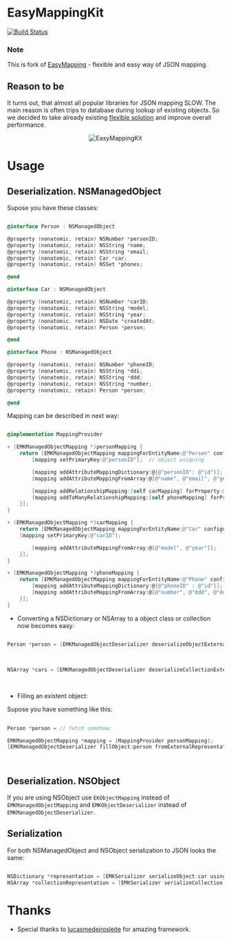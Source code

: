 # EasyMappingKit

[![Build Status](https://travis-ci.org/Yalantis/EasyMappingKit.png)](https://travis-ci.org/Yalantis/EasyMappingKit)

### Note
This is fork of [EasyMapping](https://github.com/lucasmedeirosleite/EasyMapping) - flexible and easy way of JSON mapping.

## Reason to be
It turns out, that almost all popular libraries for JSON mapping SLOW. The main reason is often trips to database during lookup of existing objects. So we decided to take already existing [flexible solution](https://github.com/lucasmedeirosleite/EasyMapping) and improve overall performance. 
<p align="center" >
  <img src="https://raw.githubusercontent.com/Yalantis/EasyMappingKit/master/Assets/com.yalantis.easymappingkit.performance.png" alt="EasyMappingKit" title="EasyMappingKit">
</p>

# Usage
## Deserialization. NSManagedObject

Supose you have these classes:

```objective-c

@interface Person : NSManagedObject

@property (nonatomic, retain) NSNumber *personID;
@property (nonatomic, retain) NSString *name;
@property (nonatomic, retain) NSString *email;
@property (nonatomic, retain) Car *car;
@property (nonatomic, retain) NSSet *phones;

@end

@interface Car : NSManagedObject

@property (nonatomic, retain) NSNumber *carID;
@property (nonatomic, retain) NSString *model;
@property (nonatomic, retain) NSString *year;
@property (nonatomic, retain) NSDate *createdAt;
@property (nonatomic, retain) Person *person;

@end

@interface Phone : NSManagedObject

@property (nonatomic, retain) NSNumber *phoneID;
@property (nonatomic, retain) NSString *ddi;
@property (nonatomic, retain) NSString *ddd;
@property (nonatomic, retain) NSString *number;
@property (nonatomic, retain) Person *person;

@end

```

Mapping can be described in next way:

```objective-c

@implementation MappingProvider

+ (EMKManagedObjectMapping *)personMapping {
	return [EMKManagedObjectMapping mappingForEntityName:@"Person" configuration:^(EMKManagedObjectMapping *mapping) {
		[mapping setPrimaryKey:@"personID"];  // object uniquing

		[mapping addAttributeMappingDictionary:@{@"personID": @"id"}];
		[mapping addAttributeMappingFromArray:@[@"name", @"email", @"gender"]];

		[mapping addRelationshipMapping:[self carMapping] forProperty:@"car" keyPath:@"car"];
		[mapping addToManyRelationshipMapping:[self phoneMapping] forProperty:@"phones" keyPath:@"phones"];
	}];
}

+ (EMKManagedObjectMapping *)carMapping {
	return [EMKManagedObjectMapping mappingForEntityName:@"Car" configuration:^(EMKManagedObjectMapping *mapping) {
    [mapping setPrimaryKey:@"carID"];

		[mapping addAttributeMappingFromArray:@[@"model", @"year"]];
	}];
}

+ (EMKManagedObjectMapping *)phoneMapping {
	return [EMKManagedObjectMapping mappingForEntityName:@"Phone" configuration:^(EMKManagedObjectMapping *mapping) {
		[mapping addAttributeMappingDictionary:@{@"phoneID" : @"id"}];
		[mapping addAttributeMappingFromArray:@[@"number", @"ddd", @"ddi"]];
	}];
}

```

* Converting a NSDictionary or NSArray to a object class or collection now becomes easy:

```objective-c

Person *person = [EMKManagedObjectDeserializer deserializeObjectExternalRepresentation:externalRepresentation
                                                                          usingMapping:[MappingProvider personMapping]
                                                                               context:context];
                                                                               
NSArray *cars = [EMKManagedObjectDeserializer deserializeCollectionExternalRepresentation:externalRepresentation
                                                                             usingMapping:[MappingProvider carMapping]
                                                                                  context:moc];

```

* Filling an existent object:

Supose you have something like this:

```objective-c
	
Person *person = // fetch somehow;

EMKManagedObjectMapping *mapping = [MappingProvider personMapping];
[EMKManagedObjectDeserializer fillObject:person fromExternalRepresentation:externalRepresentation usingMapping:mapping];

	
```

## Deserialization. NSObject

If you are using NSObject use `EKObjectMapping` instead of `EMKManagedObjectMapping` and  `EMKObjectDeserializer` instead of `EMKManagedObjectDeserializer`.

## Serialization

For both NSManagedObject and NSObject serialization to JSON looks the same:

```objective-c

NSDictionary *representation = [EMKSerializer serializeObject:car usingMapping:[MappingProvider carMapping]];
NSArray *collectionRepresentation = [EMKSerializer serializeCollection:cars usingMapping:[MappingProvider carMapping]];

```

# Thanks
* Special thanks to [lucasmedeirosleite](https://github.com/lucasmedeirosleite) for amazing framework.
